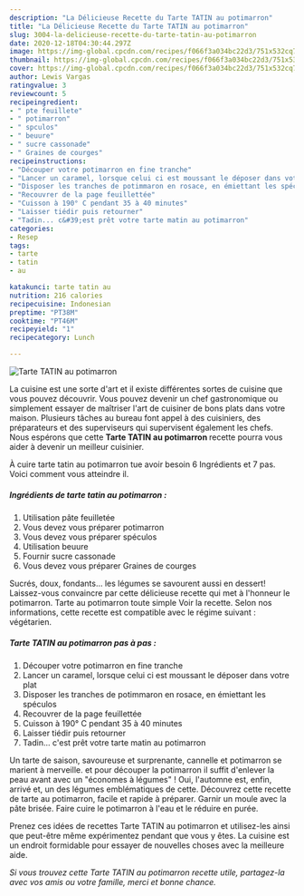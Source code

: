 ```yaml
---
description: "La Délicieuse Recette du Tarte TATIN au potimarron"
title: "La Délicieuse Recette du Tarte TATIN au potimarron"
slug: 3004-la-delicieuse-recette-du-tarte-tatin-au-potimarron
date: 2020-12-18T04:30:44.297Z
image: https://img-global.cpcdn.com/recipes/f066f3a034bc22d3/751x532cq70/tarte-tatin-au-potimarron-photo-principale-de-la-recette.jpg
thumbnail: https://img-global.cpcdn.com/recipes/f066f3a034bc22d3/751x532cq70/tarte-tatin-au-potimarron-photo-principale-de-la-recette.jpg
cover: https://img-global.cpcdn.com/recipes/f066f3a034bc22d3/751x532cq70/tarte-tatin-au-potimarron-photo-principale-de-la-recette.jpg
author: Lewis Vargas
ratingvalue: 3
reviewcount: 5
recipeingredient:
- " pte feuillete"
- " potimarron"
- " spculos"
- " beuure"
- " sucre cassonade"
- " Graines de courges"
recipeinstructions:
- "Découper votre potimarron en fine tranche"
- "Lancer un caramel, lorsque celui ci est moussant le déposer dans votre plat"
- "Disposer les tranches de potimmaron en rosace, en émiettant les spéculos"
- "Recouvrer de la page feuillettée"
- "Cuisson à 190° C pendant 35 à 40 minutes"
- "Laisser tiédir puis retourner"
- "Tadin... c&#39;est prêt votre tarte matin au potimarron"
categories:
- Resep
tags:
- tarte
- tatin
- au

katakunci: tarte tatin au 
nutrition: 216 calories
recipecuisine: Indonesian
preptime: "PT38M"
cooktime: "PT46M"
recipeyield: "1"
recipecategory: Lunch

---
```



![Tarte TATIN au potimarron](https://img-global.cpcdn.com/recipes/f066f3a034bc22d3/751x532cq70/tarte-tatin-au-potimarron-photo-principale-de-la-recette.jpg)

La cuisine est une sorte d'art et il existe différentes sortes de cuisine que vous pouvez découvrir. Vous pouvez devenir un chef gastronomique ou simplement essayer de maîtriser l'art de cuisiner de bons plats dans votre maison. Plusieurs tâches au bureau font appel à des cuisiniers, des préparateurs et des superviseurs qui supervisent également les chefs. Nous espérons que cette <strong> Tarte TATIN au potimarron </strong> recette pourra vous aider à devenir un meilleur cuisinier.

<!--inarticleads1-->

À cuire tarte tatin au potimarron tue avoir besoin 6 Ingrédients et 7 pas. Voici comment vous atteindre il.

##### Ingrédients de tarte tatin au potimarron :

1. Utilisation  pâte feuilletée
1. Vous devez vous préparer  potimarron
1. Vous devez vous préparer  spéculos
1. Utilisation  beuure
1. Fournir  sucre cassonade
1. Vous devez vous préparer  Graines de courges


Sucrés, doux, fondants… les légumes se savourent aussi en dessert! Laissez-vous convaincre par cette délicieuse recette qui met à l&#39;honneur le potimarron. Tarte au potimarron toute simple Voir la recette. Selon nos informations, cette recette est compatible avec le régime suivant : végétarien. 

<!--inarticleads2-->

##### Tarte TATIN au potimarron pas à pas :

1. Découper votre potimarron en fine tranche
1. Lancer un caramel, lorsque celui ci est moussant le déposer dans votre plat
1. Disposer les tranches de potimmaron en rosace, en émiettant les spéculos
1. Recouvrer de la page feuillettée
1. Cuisson à 190° C pendant 35 à 40 minutes
1. Laisser tiédir puis retourner
1. Tadin... c&#39;est prêt votre tarte matin au potimarron


Un tarte de saison, savoureuse et surprenante, cannelle et potimarron se marient à merveille. et pour découper la potimarron il suffit d&#39;enlever la peau avant avec un &#34;économes à légumes&#34; ! Oui, l&#39;automne est, enfin, arrivé et, un des légumes emblématiques de cette. Découvrez cette recette de tarte au potimarron, facile et rapide à préparer. Garnir un moule avec la pâte brisée. Faire cuire le potimarron à l&#39;eau et le réduire en purée. 

<!--inarticleads1-->

<p>
Prenez ces idées de recettes Tarte TATIN au potimarron et utilisez-les ainsi que peut-être même expérimentez pendant que vous y êtes. La cuisine est un endroit formidable pour essayer de nouvelles choses avec la meilleure aide.
</p>

<p>
<i>Si vous trouvez cette Tarte TATIN au potimarron recette utile, partagez-la avec vos amis ou votre famille, merci et bonne chance.</i>
</p>
